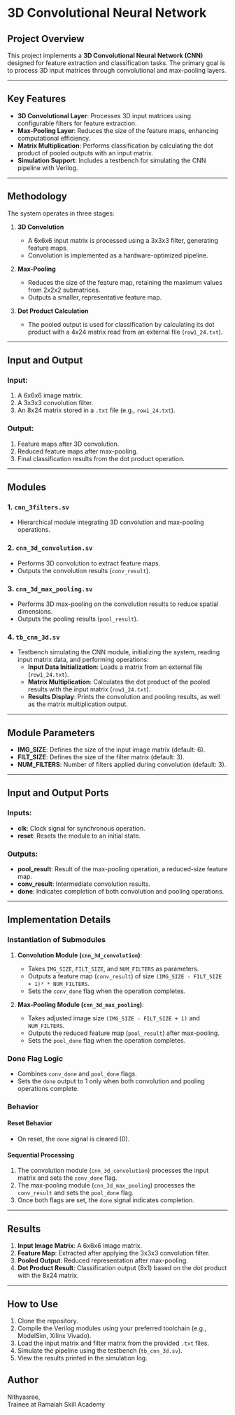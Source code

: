 # 3D Convolutional Neural Network 

## Project Overview

This project implements a **3D Convolutional Neural Network (CNN)** designed for feature extraction and classification tasks. The primary goal is to process 3D input matrices through convolutional and max-pooling layers.

---

## Key Features

- **3D Convolutional Layer**: Processes 3D input matrices using configurable filters for feature extraction.
- **Max-Pooling Layer**: Reduces the size of the feature maps, enhancing computational efficiency.
- **Matrix Multiplication**: Performs classification by calculating the dot product of pooled outputs with an input matrix.
- **Simulation Support**: Includes a testbench for simulating the CNN pipeline with Verilog.

---

## Methodology

The system operates in three stages:

1. **3D Convolution**
   - A 6x6x6 input matrix is processed using a 3x3x3 filter, generating feature maps.
   - Convolution is implemented as a hardware-optimized pipeline.

2. **Max-Pooling**
   - Reduces the size of the feature map, retaining the maximum values from 2x2x2 submatrices.
   - Outputs a smaller, representative feature map.

3. **Dot Product Calculation**
   - The pooled output is used for classification by calculating its dot product with a 4x24 matrix read from an external file (`row1_24.txt`).

---

## Input and Output

### Input:

1. A 6x6x6 image matrix.
2. A 3x3x3 convolution filter.
3. An 8x24 matrix stored in a `.txt` file (e.g., `row1_24.txt`).

### Output:

1. Feature maps after 3D convolution.
2. Reduced feature maps after max-pooling.
3. Final classification results from the dot product operation.

---

## Modules

### 1. `cnn_3filters.sv`
   - Hierarchical module integrating 3D convolution and max-pooling operations.

### 2. `cnn_3d_convolution.sv`
   - Performs 3D convolution to extract feature maps.
   - Outputs the convolution results (`conv_result`).

### 3. `cnn_3d_max_pooling.sv`
   - Performs 3D max-pooling on the convolution results to reduce spatial dimensions.
   - Outputs the pooling results (`pool_result`).

### 4. `tb_cnn_3d.sv`
   - Testbench simulating the CNN module, initializing the system, reading input matrix data, and performing operations:
     - **Input Data Initialization**: Loads a matrix from an external file (`row1_24.txt`).
     - **Matrix Multiplication**: Calculates the dot product of the pooled results with the input matrix (`row1_24.txt`).
     - **Results Display**: Prints the convolution and pooling results, as well as the matrix multiplication output.

---

## Module Parameters

- **IMG_SIZE**: Defines the size of the input image matrix (default: 6).
- **FILT_SIZE**: Defines the size of the filter matrix (default: 3).
- **NUM_FILTERS**: Number of filters applied during convolution (default: 3).

---

## Input and Output Ports

### Inputs:
- **clk**: Clock signal for synchronous operation.
- **reset**: Resets the module to an initial state.

### Outputs:
- **pool_result**: Result of the max-pooling operation, a reduced-size feature map.
- **conv_result**: Intermediate convolution results.
- **done**: Indicates completion of both convolution and pooling operations.

---

## Implementation Details

### Instantiation of Submodules

1. **Convolution Module (`cnn_3d_convolution`)**:
   - Takes `IMG_SIZE`, `FILT_SIZE`, and `NUM_FILTERS` as parameters.
   - Outputs a feature map (`conv_result`) of size `(IMG_SIZE - FILT_SIZE + 1)³ * NUM_FILTERS`.
   - Sets the `conv_done` flag when the operation completes.

2. **Max-Pooling Module (`cnn_3d_max_pooling`)**:
   - Takes adjusted image size `(IMG_SIZE - FILT_SIZE + 1)` and `NUM_FILTERS`.
   - Outputs the reduced feature map (`pool_result`) after max-pooling.
   - Sets the `pool_done` flag when the operation completes.

### Done Flag Logic

- Combines `conv_done` and `pool_done` flags.
- Sets the `done` output to 1 only when both convolution and pooling operations complete.

### Behavior

#### Reset Behavior
- On reset, the `done` signal is cleared (0).

#### Sequential Processing
1. The convolution module (`cnn_3d_convolution`) processes the input matrix and sets the `conv_done` flag.
2. The max-pooling module (`cnn_3d_max_pooling`) processes the `conv_result` and sets the `pool_done` flag.
3. Once both flags are set, the `done` signal indicates completion.

---

## Results

1. **Input Image Matrix**: A 6x6x6 image matrix.
2. **Feature Map**: Extracted after applying the 3x3x3 convolution filter.
3. **Pooled Output**: Reduced representation after max-pooling.
4. **Dot Product Result**: Classification output (8x1) based on the dot product with the 8x24 matrix.

---

## How to Use

1. Clone the repository.
2. Compile the Verilog modules using your preferred toolchain (e.g., ModelSim, Xilinx Vivado).
3. Load the input matrix and filter matrix from the provided `.txt` files.
4. Simulate the pipeline using the testbench (`tb_cnn_3d.sv`).
5. View the results printed in the simulation log.

## Author 
Nithyasree,  
Trainee at Ramaiah Skill Academy
